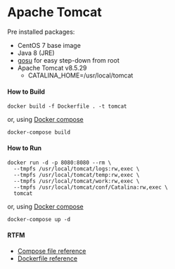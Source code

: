 # Apache Tomcat

Pre installed packages:

* CentOS 7 base image
* Java 8 (JRE)
* [gosu](https://github.com/tianon/gosu#gosu) for easy step-down from root
* Apache Tomcat v8.5.29
  - CATALINA_HOME=/usr/local/tomcat 

#### How to Build

```
docker build -f Dockerfile . -t tomcat
```

or, using [Docker compose](https://docs.docker.com/compose/overview/)

```
docker-compose build
```


#### How to Run

```
docker run -d -p 8080:8080 --rm \
  --tmpfs /usr/local/tomcat/logs:rw,exec \
  --tmpfs /usr/local/tomcat/temp:rw,exec \
  --tmpfs /usr/local/tomcat/work:rw,exec \
  --tmpfs /usr/local/tomcat/conf/Catalina:rw,exec \
  tomcat
```

or, using [Docker compose](https://docs.docker.com/compose/overview/)

```
docker-compose up -d
```

#### RTFM

* [Compose file reference](https://docs.docker.com/compose/compose-file/)
* [Dockerfile reference](https://docs.docker.com/engine/reference/builder/)
